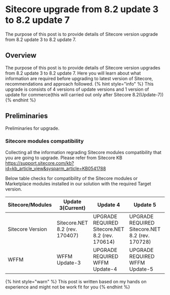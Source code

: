 # Sitecore upgrade from 8.2 update 3 to 8.2 update 7
The purpose of this post is to provide details of Sitecore version upgrade from 8.2 update 3 to 8.2 update 7.


## Overview
The purpose of this post is to provide details of Sitecore version upgrades from 8.2 update 3 to 8.2 update 7. Here you will learn about what information are required before upgrading to latest version of Sitecore, recommendations and approach followed.
{% hint style="info" %}
This upgrade is consists of 4 versions of update versions and 1 version of update for commerce(this will carried out only after Sitecore 8.2(Update-7))
{% endhint %}

## Preliminaries
Preliminaries for upgrade.

### Sitecore modules compatibility
Collecting all the information regrading Sitecore modules compatibility that you are going to upgrade. Please refer from Sitecore KB https://support.sitecore.com/kb?id=kb_article_view&sysparm_article=KB0541788

Below table checks for compatibility of the Sitecore modules or Marketplace modules installed in our solution with the required Target version.

| Sitecore/Modules | Update 3(Current) | Update 4 | Update 5 | Update 6 | Update 7 | 
| ---------------- | ----------------- | -------- | -------- | -------- | -------- |
| Sitecore Version | Sitecore.NET 8.2 (rev. 170407) | UPGRADE REQUIRED <br/> Sitecore.NET 8.2 (rev. 170614) | UPGRADE REQUIRED <br/> Sitecore.NET 8.2 (rev. 170728) | UPGRADE REQUIRED <br/> Sitecore.NET 8.2 (rev. 171121) | UPGRADE REQUIREDSitecore.NET 8.2 (rev. 180406) |
| WFFM	| WFFM Update-3 | UPGRADE REQUIRED <br/> WFFM Update-4 | UPGRADE REQUIRED <br/> WFFM Update-5 | UPGRADE REQUIRED <br/> WFFM Update-6 | UPGRADE REQUIRED <br/> WFFM Update-7 |





{% hint style="warn" %}
This post is written based on my hands on experience and might not be work fit for you
{% endhint %}
